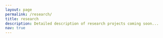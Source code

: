 ```yaml
---
layout: page
permalink: /research/
title: research
description: Detailed description of research projects coming soon...
nav: true
---
```

